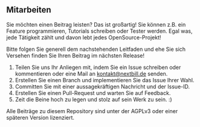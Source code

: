 ##  Mitarbeiten

Sie möchten einen Beitrag leisten? Das ist großartig! Sie können z.B. ein Feature programmieren, Tutorials schreiben oder Tester werden. Egal was, jede Tätigkeit zählt und davon lebt jedes OpenSource-Projekt!

Bitte folgen Sie generell dem nachstehenden Leitfaden und ehe Sie sich Versehen finden Sie Ihren Beitrag im nächsten Release!

1. Teilen Sie uns Ihr Anliegen mit, indem Sie ein Issue schreiben oder kommentieren oder eine Mail an kontakt@nextbill.de senden.
2. Erstellen Sie einen Branch und implementieren Sie das Issue Ihrer Wahl.
3. Committen Sie mit einer aussagekräftigen Nachricht und der Issue-ID.
4. Erstellen Sie einen Pull-Request und warten Sie auf Feedback.
5. Zeit die Beine hoch zu legen und stolz auf sein Werk zu sein. :)

Alle Beiträge zu diesem Repository sind unter der AGPLv3 oder einer späteren Version lizenziert.